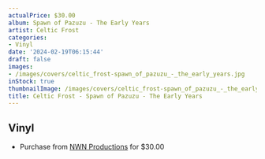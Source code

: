 ```yaml
---
actualPrice: $30.00
album: Spawn of Pazuzu - The Early Years
artist: Celtic Frost
categories:
- Vinyl
date: '2024-02-19T06:15:44'
draft: false
images:
- /images/covers/celtic_frost-spawn_of_pazuzu_-_the_early_years.jpg
inStock: true
thumbnailImage: /images/covers/celtic_frost-spawn_of_pazuzu_-_the_early_years-thumb.jpg
title: Celtic Frost - Spawn of Pazuzu - The Early Years
---
```


## Vinyl
* Purchase from [NWN Productions](http://shop.nwnprod.com/index.php?route=product/product&path=75&product_id=47228&sort=pd.name&order=ASC) for $30.00
